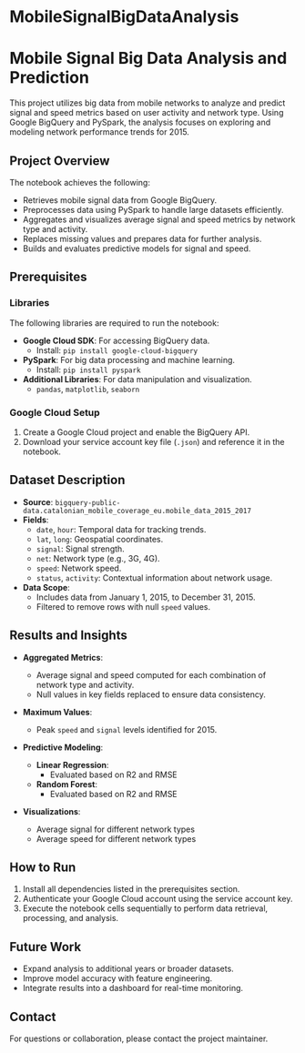 # MobileSignalBigDataAnalysis

# Mobile Signal Big Data Analysis and Prediction

This project utilizes big data from mobile networks to analyze and predict signal and speed metrics based on user activity and network type. Using Google BigQuery and PySpark, the analysis focuses on exploring and modeling network performance trends for 2015.

## Project Overview

The notebook achieves the following:

- Retrieves mobile signal data from Google BigQuery.
- Preprocesses data using PySpark to handle large datasets efficiently.
- Aggregates and visualizes average signal and speed metrics by network type and activity.
- Replaces missing values and prepares data for further analysis.
- Builds and evaluates predictive models for signal and speed.

## Prerequisites

### Libraries

The following libraries are required to run the notebook:

- **Google Cloud SDK**: For accessing BigQuery data.
  - Install: `pip install google-cloud-bigquery`
- **PySpark**: For big data processing and machine learning.
  - Install: `pip install pyspark`
- **Additional Libraries**: For data manipulation and visualization.
  - `pandas`, `matplotlib`, `seaborn`

### Google Cloud Setup

1. Create a Google Cloud project and enable the BigQuery API.
2. Download your service account key file (`.json`) and reference it in the notebook.

## Dataset Description

- **Source**: `bigquery-public-data.catalonian_mobile_coverage_eu.mobile_data_2015_2017`
- **Fields**:
  - `date`, `hour`: Temporal data for tracking trends.
  - `lat`, `long`: Geospatial coordinates.
  - `signal`: Signal strength.
  - `net`: Network type (e.g., 3G, 4G).
  - `speed`: Network speed.
  - `status`, `activity`: Contextual information about network usage.
- **Data Scope**:
  - Includes data from January 1, 2015, to December 31, 2015.
  - Filtered to remove rows with null `speed` values.

## Results and Insights

- **Aggregated Metrics**:
  - Average signal and speed computed for each combination of network type and activity.
  - Null values in key fields replaced to ensure data consistency.
- **Maximum Values**:
  - Peak `speed` and `signal` levels identified for 2015.
- **Predictive Modeling**:

  - **Linear Regression**:
    - Evaluated based on R2 and RMSE
  - **Random Forest**:
    - Evaluated based on R2 and RMSE

- **Visualizations**:
  - Average signal for different network types
  - Average speed for different network types

## How to Run

1. Install all dependencies listed in the prerequisites section.
2. Authenticate your Google Cloud account using the service account key.
3. Execute the notebook cells sequentially to perform data retrieval, processing, and analysis.

## Future Work

- Expand analysis to additional years or broader datasets.
- Improve model accuracy with feature engineering.
- Integrate results into a dashboard for real-time monitoring.

## Contact

For questions or collaboration, please contact the project maintainer.
